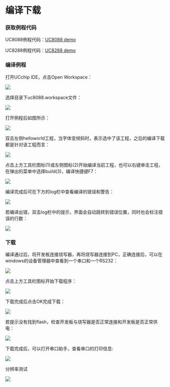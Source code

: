 # 编译下载

### 获取例程代码

UC8088例程代码：[UC8088 demo](https://uc8088.com/t/topic/28)

UC8288例程代码：[UC8288 demo]()

### 编译例程

打开UCchip IDE，点击Open Workspace：

![](png/open_workspace.png)

选择目录下uc8088.workspace文件：

![](png/select_workspace.png)

打开例程后如图所示：

![](png/workspace.png)

双击左侧helloworld工程，当字体变倾斜时，表示选中了该工程，之后的编译下载都是针对该工程而言：

![](png/hello_world.png)

点击上方工具栏图标(1)或左侧图标(2)开始编译当前工程，也可以右键单击工程，在弹出的菜单中选择build(3)，编译快捷键F7：

![](png/build1.png)

编译完成后可在下方的log栏中查看编译的错误和警告：

![](png/build2.png)

若编译出错，双击log栏中的提示，界面会自动跳转到错误位置，同时也会标注错误的行数：

![](png/build_error.png)

### 下载

编译通过后，将开发板连接烧写器，再将烧写器连接到PC，正确连接后，可以在windows的设备管理器中查看到一个串口和一个RS232：

![](png/device.png)

点击上方工具栏图标开始下载程序：

![](png/download1.png)

下载完成后点击OK完成下载：

![](png/download_pass.png)

若提示没有找到flash，检查开发板与烧写器是否正常连接和开发板是否正常供电：

![](png/download_error.png)

下载完成后，可以打开串口助手，查看串口的打印信息:

![](png/uart_print.png)

分辨率测试

![](png/work_test.png)
